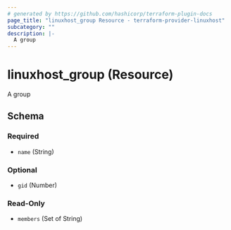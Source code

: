 ```yaml
---
# generated by https://github.com/hashicorp/terraform-plugin-docs
page_title: "linuxhost_group Resource - terraform-provider-linuxhost"
subcategory: ""
description: |-
  A group
---
```


# linuxhost_group (Resource)

A group



<!-- schema generated by tfplugindocs -->
## Schema

### Required

- `name` (String)

### Optional

- `gid` (Number)

### Read-Only

- `members` (Set of String)
